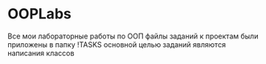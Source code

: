 # OOPLabs
Все мои лабораторные работы по ООП
файлы заданий к проектам были приложены в папку !TASKS
основной целью заданий являются написания классов
